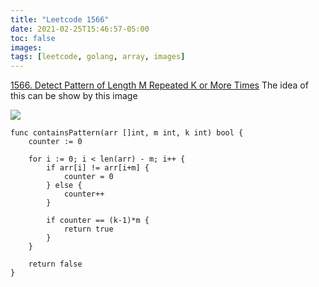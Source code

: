 ```yaml
---
title: "Leetcode 1566"
date: 2021-02-25T15:46:57-05:00
toc: false
images:
tags: [leetcode, golang, array, images]
---
```


[1566. Detect Pattern of Length M Repeated K or More Times](https://leetcode.com/problems/detect-pattern-of-length-m-repeated-k-or-more-times/)
The idea of this can be show by this image

![](https://i.imgur.com/XEPQ2YV.jpg)


```
func containsPattern(arr []int, m int, k int) bool {
    counter := 0

    for i := 0; i < len(arr) - m; i++ {
        if arr[i] != arr[i+m] {
            counter = 0
        } else {
            counter++
        }

        if counter == (k-1)*m {
            return true
        }
    }

    return false
}
```

